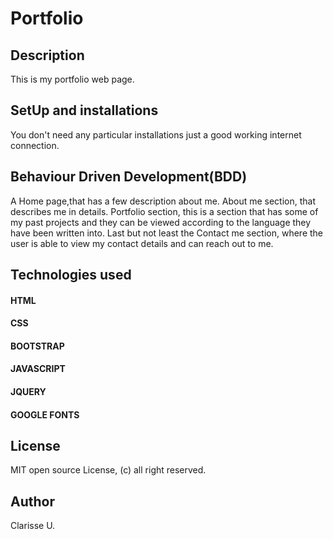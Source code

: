 # Portfolio

## Description
This is my portfolio web page.

## SetUp and installations
You don't need any particular installations just a good working internet connection.

## Behaviour Driven Development(BDD)
A Home page,that has a few description about me.
About me section, that describes me in details.
Portfolio section, this is a section that has some of my past projects and they can be viewed according 
to the language they have been written into. Last but not least the Contact me section,
where the user is able to view my contact details and can reach out to me.

## Technologies used
#### HTML
#### CSS
#### BOOTSTRAP
#### JAVASCRIPT
#### JQUERY
#### GOOGLE FONTS

## License
MIT open source License, (c) all right reserved.

## Author
Clarisse U.
